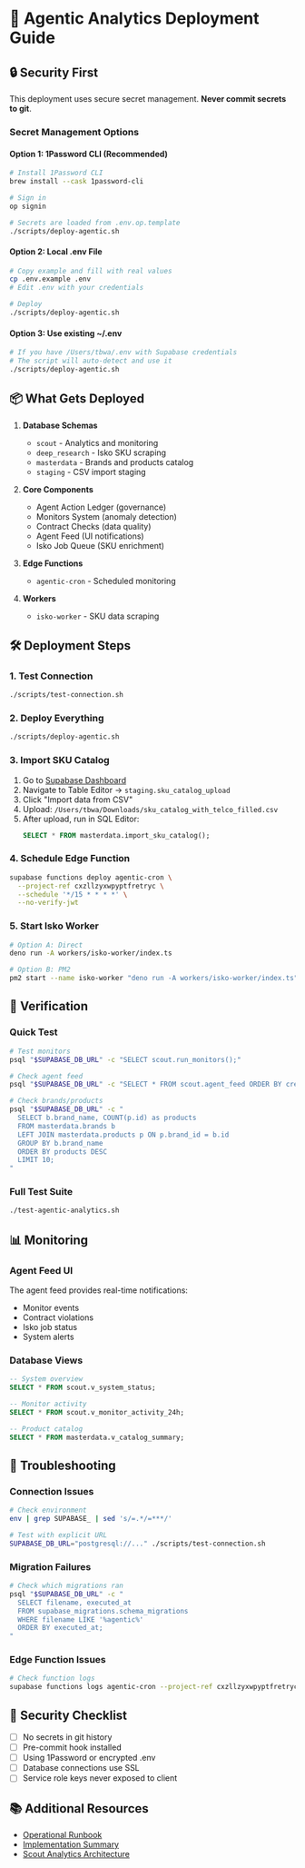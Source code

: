 # 🚀 Agentic Analytics Deployment Guide

## 🔒 Security First

This deployment uses secure secret management. **Never commit secrets to git**.

### Secret Management Options

#### Option 1: 1Password CLI (Recommended)
```bash
# Install 1Password CLI
brew install --cask 1password-cli

# Sign in
op signin

# Secrets are loaded from .env.op.template
./scripts/deploy-agentic.sh
```

#### Option 2: Local .env File
```bash
# Copy example and fill with real values
cp .env.example .env
# Edit .env with your credentials

# Deploy
./scripts/deploy-agentic.sh
```

#### Option 3: Use existing ~/.env
```bash
# If you have /Users/tbwa/.env with Supabase credentials
# The script will auto-detect and use it
./scripts/deploy-agentic.sh
```

## 📦 What Gets Deployed

1. **Database Schemas**
   - `scout` - Analytics and monitoring
   - `deep_research` - Isko SKU scraping
   - `masterdata` - Brands and products catalog
   - `staging` - CSV import staging

2. **Core Components**
   - Agent Action Ledger (governance)
   - Monitors System (anomaly detection)
   - Contract Checks (data quality)
   - Agent Feed (UI notifications)
   - Isko Job Queue (SKU enrichment)

3. **Edge Functions**
   - `agentic-cron` - Scheduled monitoring

4. **Workers**
   - `isko-worker` - SKU data scraping

## 🛠️ Deployment Steps

### 1. Test Connection
```bash
./scripts/test-connection.sh
```

### 2. Deploy Everything
```bash
./scripts/deploy-agentic.sh
```

### 3. Import SKU Catalog
1. Go to [Supabase Dashboard](https://supabase.com/dashboard/project/cxzllzyxwpyptfretryc/editor)
2. Navigate to Table Editor → `staging.sku_catalog_upload`
3. Click "Import data from CSV"
4. Upload: `/Users/tbwa/Downloads/sku_catalog_with_telco_filled.csv`
5. After upload, run in SQL Editor:
   ```sql
   SELECT * FROM masterdata.import_sku_catalog();
   ```

### 4. Schedule Edge Function
```bash
supabase functions deploy agentic-cron \
  --project-ref cxzllzyxwpyptfretryc \
  --schedule '*/15 * * * *' \
  --no-verify-jwt
```

### 5. Start Isko Worker
```bash
# Option A: Direct
deno run -A workers/isko-worker/index.ts

# Option B: PM2
pm2 start --name isko-worker "deno run -A workers/isko-worker/index.ts"
```

## 🧪 Verification

### Quick Test
```bash
# Test monitors
psql "$SUPABASE_DB_URL" -c "SELECT scout.run_monitors();"

# Check agent feed
psql "$SUPABASE_DB_URL" -c "SELECT * FROM scout.agent_feed ORDER BY created_at DESC LIMIT 5;"

# Check brands/products
psql "$SUPABASE_DB_URL" -c "
  SELECT b.brand_name, COUNT(p.id) as products 
  FROM masterdata.brands b 
  LEFT JOIN masterdata.products p ON p.brand_id = b.id 
  GROUP BY b.brand_name 
  ORDER BY products DESC 
  LIMIT 10;
"
```

### Full Test Suite
```bash
./test-agentic-analytics.sh
```

## 📊 Monitoring

### Agent Feed UI
The agent feed provides real-time notifications:
- Monitor events
- Contract violations
- Isko job status
- System alerts

### Database Views
```sql
-- System overview
SELECT * FROM scout.v_system_status;

-- Monitor activity
SELECT * FROM scout.v_monitor_activity_24h;

-- Product catalog
SELECT * FROM masterdata.v_catalog_summary;
```

## 🚨 Troubleshooting

### Connection Issues
```bash
# Check environment
env | grep SUPABASE_ | sed 's/=.*/=***/'

# Test with explicit URL
SUPABASE_DB_URL="postgresql://..." ./scripts/test-connection.sh
```

### Migration Failures
```bash
# Check which migrations ran
psql "$SUPABASE_DB_URL" -c "
  SELECT filename, executed_at 
  FROM supabase_migrations.schema_migrations 
  WHERE filename LIKE '%agentic%' 
  ORDER BY executed_at;
"
```

### Edge Function Issues
```bash
# Check function logs
supabase functions logs agentic-cron --project-ref cxzllzyxwpyptfretryc
```

## 🔐 Security Checklist

- [ ] No secrets in git history
- [ ] Pre-commit hook installed
- [ ] Using 1Password or encrypted .env
- [ ] Database connections use SSL
- [ ] Service role keys never exposed to client

## 📚 Additional Resources

- [Operational Runbook](./AGENTIC_ANALYTICS_RUNBOOK.md)
- [Implementation Summary](./AGENTIC_ANALYTICS_SUMMARY.md)
- [Scout Analytics Architecture](./SCOUT_ARCHITECTURE.md)